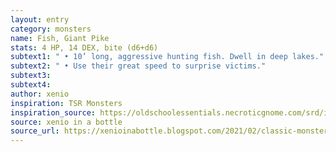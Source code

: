 ```yaml
---
layout: entry 
category: monsters
name: Fish, Giant Pike
stats: 4 HP, 14 DEX, bite (d6+d6)
subtext1: " • 10’ long, aggressive hunting fish. Dwell in deep lakes."
subtext2: " • Use their great speed to surprise victims."
subtext3: 
subtext4: 
author: xenio
inspiration: TSR Monsters
inspiration_source: https://oldschoolessentials.necroticgnome.com/srd/index.php/Monster_Descriptions
source: xenio in a bottle
source_url: https://xenioinabottle.blogspot.com/2021/02/classic-monsters-for-cairnito-part-1.html
---
```


